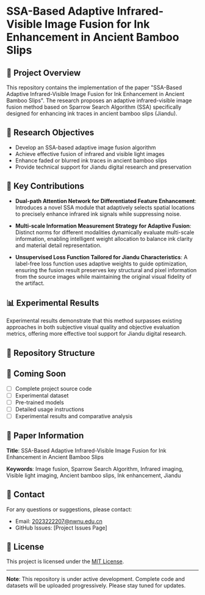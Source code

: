 # SSA-Based Adaptive Infrared-Visible Image Fusion for Ink Enhancement in Ancient Bamboo Slips

## 📖 Project Overview

This repository contains the implementation of the paper "SSA-Based Adaptive Infrared-Visible Image Fusion for Ink Enhancement in Ancient Bamboo Slips". The research proposes an adaptive infrared-visible image fusion method based on Sparrow Search Algorithm (SSA) specifically designed for enhancing ink traces in ancient bamboo slips (Jiandu).

## 🎯 Research Objectives

- Develop an SSA-based adaptive image fusion algorithm
- Achieve effective fusion of infrared and visible light images
- Enhance faded or blurred ink traces in ancient bamboo slips
- Provide technical support for Jiandu digital research and preservation

## 🔬 Key Contributions

- **Dual-path Attention Network for Differentiated Feature Enhancement**: Introduces a novel SSA module that adaptively selects spatial locations to precisely enhance infrared ink signals while suppressing noise.

- **Multi-scale Information Measurement Strategy for Adaptive Fusion**: Distinct norms for different modalities dynamically evaluate multi-scale information, enabling intelligent weight allocation to balance ink clarity and material detail representation.

- **Unsupervised Loss Function Tailored for Jiandu Characteristics**: A label-free loss function uses adaptive weights to guide optimization, ensuring the fusion result preserves key structural and pixel information from the source images while maintaining the original visual fidelity of the artifact.

## 📊 Experimental Results

Experimental results demonstrate that this method surpasses existing approaches in both subjective visual quality and objective evaluation metrics, offering more effective tool support for Jiandu digital research.

## 📁 Repository Structure

## 🚀 Coming Soon

- [ ] Complete project source code
- [ ] Experimental dataset
- [ ] Pre-trained models
- [ ] Detailed usage instructions
- [ ] Experimental results and comparative analysis

## 📝 Paper Information

**Title**: SSA-Based Adaptive Infrared-Visible Image Fusion for Ink Enhancement in Ancient Bamboo Slips

**Keywords**: Image fusion, Sparrow Search Algorithm, Infrared imaging, Visible light imaging, Ancient bamboo slips, Ink enhancement, Jiandu

## 📧 Contact

For any questions or suggestions, please contact:

- Email: 2023222207@nwnu.edu.cn
- GitHub Issues: [Project Issues Page]

## 📄 License

This project is licensed under the [MIT License](LICENSE).

---

**Note**: This repository is under active development. Complete code and datasets will be uploaded progressively. Please stay tuned for updates.
